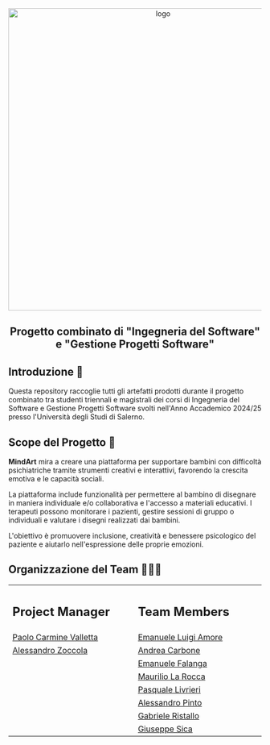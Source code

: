 <div align="center">
  <img src="https://i.ibb.co/LSMk7WC/logo-horizontal-1024x512-1.png" alt="logo" width="600"/> <br/>
  <h2>Progetto combinato di <strong> "Ingegneria del Software" </strong> e <strong> "Gestione Progetti Software" </strong></h2>
</div>

## Introduzione 🏫
Questa repository raccoglie tutti gli artefatti prodotti durante il progetto combinato tra studenti triennali e magistrali dei corsi di Ingegneria del Software e Gestione Progetti Software svolti nell'Anno Accademico 2024/25 presso l'Università degli Studi di Salerno.

## Scope del Progetto 🎨 
**MindArt** mira a creare una piattaforma per supportare bambini con difficoltà psichiatriche tramite strumenti creativi e interattivi, favorendo la crescita emotiva e le capacità sociali.  

La piattaforma include funzionalità per permettere al bambino di disegnare in maniera individuale e/o collaborativa e l'accesso a materiali educativi. I terapeuti possono monitorare i pazienti, gestire sessioni di gruppo o individuali e valutare i disegni realizzati dai bambini.  

L'obiettivo è promuovere inclusione, creatività e benessere psicologico del paziente e aiutarlo nell'espressione delle proprie emozioni.

## Organizzazione del Team 👨🏻‍💻
<table>
<tr>
<th align="left">
<img width="441" height="1">
<p> 
<h2>
Project Manager
</h2>
</p>
</th>
<th align="left">
<img width="441" height="1">
<p> 
<h2>
Team Members
</h2>
</p>
</th>
</tr>
<tr>
<td><a href="https://github.com/PaoloCarmine1201" target="_blank">Paolo Carmine Valletta</a></td>
<td><a href="https://github.com/alessaless" target="_blank">Emanuele Luigi Amore</a></td>
</tr>
<tr>
<td><a href="https://github.com/alessaless" target="_blank">Alessandro Zoccola</a></td>
<td><a href="https://github.com/alessaless" target="_blank">Andrea Carbone</a></td>
</tr>
<tr>
<td></td>
<td><a href="https://github.com/Emanuele19" target="_blank">Emanuele Falanga</a></td>
</tr>
<tr>
<td></td>
<td><a href="https://github.com/alessaless" target="_blank">Maurilio La Rocca</a></td>
</tr>
<tr>
<td></td>
<td><a href="https://github.com/alessaless" target="_blank">Pasquale Livrieri</a></td>
</tr>
<tr>
<td></td>
<td><a href="https://github.com/alessaless" target="_blank">Alessandro Pinto</a></td>
</tr>
<tr>
<td></td>
<td><a href="https://github.com/alessaless" target="_blank">Gabriele Ristallo</a></td>
</tr>
<tr>
<td></td>
<td><a href="https://github.com/alessaless" target="_blank">Giuseppe Sica</a></td>
</tr>
</table>


